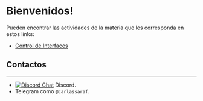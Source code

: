 # Bienvenidos! 
Pueden encontrar las actividades de la materia que les corresponda en estos links:

- [Control de Interfaces](./ise4/README.md)

## Contactos
---
- [![Discord Chat](https://img.shields.io/discord/789588051303202916.svg)](https://discord.gg/fCmFrq3Wc8) Discord.
- Telegram como `@carlassaraf`.